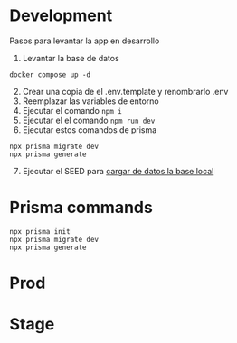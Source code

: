 # Development

Pasos para levantar la app en desarrollo

1. Levantar la base de datos

```
docker compose up -d
```

2. Crear una copia de el .env.template y renombrarlo .env
3. Reemplazar las variables de entorno
4. Ejecutar el comando `npm i`
5. Ejecutar el el comando `npm run dev`
6. Ejecutar estos comandos de prisma

```
npx prisma migrate dev
npx prisma generate
```

7. Ejecutar el SEED para [cargar de datos la base local](localhost:3000/api/seed)

# Prisma commands

```
npx prisma init
npx prisma migrate dev
npx prisma generate
```

# Prod

# Stage
